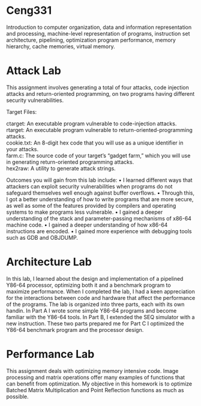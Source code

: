 # Ceng331
Introduction to computer organization, data and information representation and processing, machine-level representation of programs, instruction set architecture, pipelining, optimization program performance, memory hierarchy, cache memories, virtual memory.

# Attack Lab
This assignment involves generating a total of four attacks, code injection attacks and return-oriented programming, on two programs having different security vulnerabilities.

Target Files:

ctarget: An executable program vulnerable to code-injection attacks.  
rtarget: An executable program vulnerable to return-oriented-programming attacks.  
cookie.txt: An 8-digit hex code that you will use as a unique identifier in your attacks.  
farm.c: The source code of your target’s “gadget farm,” which you will use in generating return-oriented programming attacks.  
hex2raw: A utility to generate attack strings.  

Outcomes you will gain from this lab include:
• I learned different ways that attackers can exploit security vulnerabilities when programs do not safeguard
themselves well enough against buffer overflows.
• Through this, I got a better understanding of how to write programs that are more secure, as well as
some of the features provided by compilers and operating systems to make programs less vulnerable.
• I gained a deeper understanding of the stack and parameter-passing mechanisms of x86-64 machine code.
• I gained a deeper understanding of how x86-64 instructions are encoded.
• I gained more experience with debugging tools such as GDB and OBJDUMP.

# Architecture Lab

In this lab, I learned about the design and implementation of a pipelined Y86-64 processor, optimizing both it and
a benchmark program to maximize performance.  When I completed the lab, I had a keen appreciation for the interactions
between code and hardware that affect the performance of the programs.
The lab is organized into three parts, each with its own handin. In Part A I wrote some simple Y86-64 programs
and become familiar with the Y86-64 tools. In Part B, I extended the SEQ simulator with a new instruction. These
two parts prepared me for Part C  I optimized the Y86-64 benchmark program and the processor design.

# Performance Lab

This assignment deals with optimizing memory intensive code. Image processing and matrix operations offer many
examples of functions that can benefit from optimization. My objective in this homework is to optimize  Batched Matrix
Multiplication and Point Reflection functions as much as possible.

